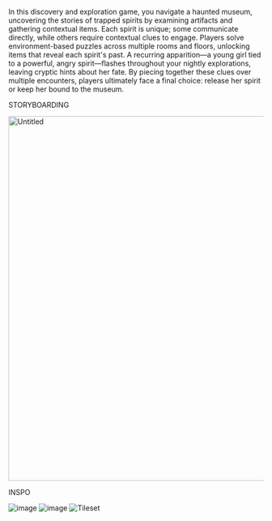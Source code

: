 In this discovery and exploration game, you navigate a haunted museum, uncovering the stories of trapped spirits by examining artifacts and gathering contextual items. Each spirit is unique; some communicate directly, while others require contextual clues to engage. Players solve environment-based puzzles across multiple rooms and floors, unlocking items that reveal each spirit's past. A recurring apparition—a young girl tied to a powerful, angry spirit—flashes throughout your nightly explorations, leaving cryptic hints about her fate. By piecing together these clues over multiple encounters, players ultimately face a final choice: release her spirit or keep her bound to the museum.

STORYBOARDING

<img width="720" alt="Untitled" src="https://github.com/user-attachments/assets/ebe04059-d010-48e1-84b9-3458294c7e60">

INSPO 

![image](https://github.com/user-attachments/assets/bd3caa71-fa34-4b7f-a707-a2954bc4bc5c)
![image](https://github.com/user-attachments/assets/40642df5-cb65-4089-8f54-48eb471cf30f)
![Tileset](https://github.com/user-attachments/assets/89709e91-bee4-4899-8720-bc91d9002b43)
